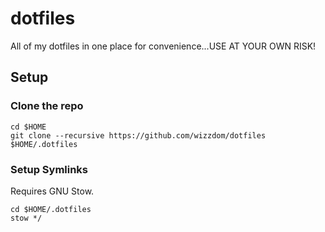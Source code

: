 # dotfiles

All of my dotfiles in one place for convenience...USE AT YOUR OWN RISK!

## Setup
### Clone the repo

```
cd $HOME
git clone --recursive https://github.com/wizzdom/dotfiles $HOME/.dotfiles
```

### Setup Symlinks

Requires GNU Stow.
```
cd $HOME/.dotfiles
stow */
```
